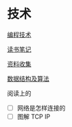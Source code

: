 # 技术

[编程技术](编程技术/编程技术索引.md)

[读书笔记](读书笔记/读书笔记.md)

[资料收集](其他/资料收集.md)

[数据结构及算法](数据结构及算法/数据结构及算法索引.md)

阅读上的

- [ ] 网络是怎样连接的
- [ ] 图解 TCP IP
